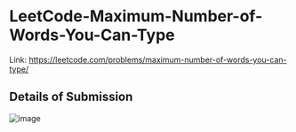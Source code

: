 # LeetCode-Maximum-Number-of-Words-You-Can-Type
Link: https://leetcode.com/problems/maximum-number-of-words-you-can-type/
## Details of Submission
![image](https://user-images.githubusercontent.com/51401355/225946291-0e8c4e41-9755-4008-aacd-33f225eefcc0.png)
